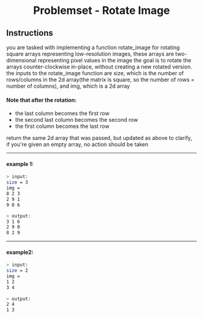 <h1 align="center">Problemset - Rotate Image</h1>

## Instructions 

you are tasked with implementing a function rotate_image for rotating square arrays representing low-resolution images, these arrays are two-dimensional representing pixel values in the image the goal is to rotate the arrays counter-clockwise in-place, without creating  a new rotated version. the inputs to the rotate_image function are size, which is the number of rows/columns in the 2d array(the matrix is square, so the number of rows = number of columns), and img, which is a 2d array

#### Note that after the rotation:

- the last column becomes the first row 
- the second last column becomes the second row
- the first column becomes the last row

return the same 2d array that was passed, but updated as above
to clarify, if you're given an empty array, no action should be taken

---- 
#### example 1:

```sh
> input:
size = 3 
img =
8 2 3 
2 9 1 
9 0 6 

> output:
3 1 6 
2 9 0 
8 2 9
```
----
#### example2:
```sh
> input:
size = 2
img = 
1 2 
3 4
 
> output:
2 4 
1 3
```
